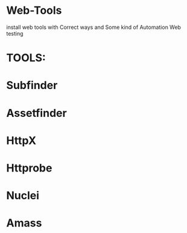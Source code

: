 # Web-Tools
install web tools with  Correct ways and Some kind of Automation Web testing
# TOOLS:  #
# Subfinder
# Assetfinder
# HttpX
# Httprobe
# Nuclei
# Amass

